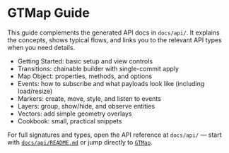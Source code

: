 # GTMap Guide

This guide complements the generated API docs in `docs/api/`.
It explains the concepts, shows typical flows, and links you to the
relevant API types when you need details.

- Getting Started: basic setup and view controls
- Transitions: chainable builder with single-commit apply
- Map Object: properties, methods, and options
- Events: how to subscribe and what payloads look like (including load/resize)
- Markers: create, move, style, and listen to events
- Layers: group, show/hide, and observe entities
- Vectors: add simple geometry overlays
- Cookbook: small, practical snippets

For full signatures and types, open the API reference at `docs/api/` — start with [`docs/api/README.md`](../api/README.md) or jump directly to [`GTMap`](../api/Class.GTMap.md).
